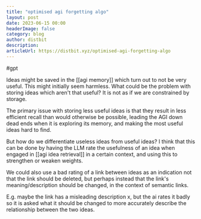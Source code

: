 ```yaml
---
title: "optimised agi forgetting algo"
layout: post
date: 2023-06-15 00:00
headerImage: false
category: blog
author: distbit
description:
articleUrl: https://distbit.xyz/optimised-agi-forgetting-algo
---
```


#gpt 

Ideas might be saved in the [[agi memory]] which turn out to not be very useful. This might initially seem harmless. What could be the problem with storing ideas which aren't that useful? It is not as if we are constrained by storage.

The primary issue with storing less useful ideas is that they result in less efficient recall than would otherwise be possible, leading the AGI down dead ends when it is exploring its memory, and making the most useful ideas hard to find.

But how do we differentiate useless ideas from useful ideas?
I think that this can be done by having the LLM rate the usefulness of an idea when engaged in [[agi idea retrieval]] in a certain context, and using this to strengthen or weaken weights. 

We could also use a bad rating of a link between ideas as an indication not that the link should be deleted, but perhaps instead that the link's meaning/description should be changed, in the context of semantic links.

E.g. maybe the link has a misleading description x, but the ai rates it badly so it is asked what it should be changed to more accurately describe the relationship between the two ideas.